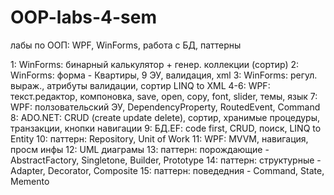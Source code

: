 # OOP-labs-4-sem
лабы  по ООП: WPF, WinForms, работа с БД, паттерны

1:	WinForms:   бинарный	калькулятор + генер. коллекции (сортир)
2:	WinForms:	  форма - Квартиры, 9 ЭУ, валидация, xml
3:	WinForms: 	регул. выраж., атрибуты валидации, сортир LINQ to XML
4-6:	WPF:    	текст.редактор, компоновка, save, open, copy, font, slider, темы, язык
7:	WPF:      	ползовательский ЭУ, DependencyProperty, RoutedEvent, Command
8:	ADO.NET:  	CRUD (create update delete), сортир, хранимые процедуры, транзакции, кнопки навигации
9:	БД.EF:    	code first, CRUD, поиск, LINQ to Entity
10:	паттерн:  	Repository, Unit of Work
11:	WPF:        MVVM, навигация, просм инфы
12:	UML	диаграмы
13:	паттерн:  	порождающие - AbstractFactory, Singletone, Builder, Prototype
14:	паттерн:  	структурные - Adapter, Decorator, Composite
15:	паттерн:  	поведедния - Command, State, Memento
